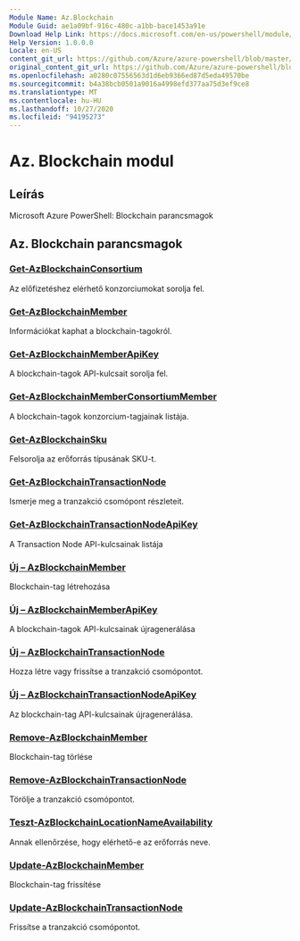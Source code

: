 ```yaml
---
Module Name: Az.Blockchain
Module Guid: ae1a09bf-916c-480c-a1bb-bace1453a91e
Download Help Link: https://docs.microsoft.com/en-us/powershell/module/az.blockchain
Help Version: 1.0.0.0
Locale: en-US
content_git_url: https://github.com/Azure/azure-powershell/blob/master/src/Blockchain/help/Az.Blockchain.md
original_content_git_url: https://github.com/Azure/azure-powershell/blob/master/src/Blockchain/help/Az.Blockchain.md
ms.openlocfilehash: a0280c07556563d1d6eb9366ed87d5eda49570be
ms.sourcegitcommit: b4a38bcb0501a9016a4998efd377aa75d3ef9ce8
ms.translationtype: MT
ms.contentlocale: hu-HU
ms.lasthandoff: 10/27/2020
ms.locfileid: "94195273"
---
```

# Az. Blockchain modul
## Leírás
Microsoft Azure PowerShell: Blockchain parancsmagok

## Az. Blockchain parancsmagok
### [Get-AzBlockchainConsortium](Get-AzBlockchainConsortium.md)
Az előfizetéshez elérhető konzorciumokat sorolja fel.

### [Get-AzBlockchainMember](Get-AzBlockchainMember.md)
Információkat kaphat a blockchain-tagokról.

### [Get-AzBlockchainMemberApiKey](Get-AzBlockchainMemberApiKey.md)
A blockchain-tagok API-kulcsait sorolja fel.

### [Get-AzBlockchainMemberConsortiumMember](Get-AzBlockchainMemberConsortiumMember.md)
A blockchain-tagok konzorcium-tagjainak listája.

### [Get-AzBlockchainSku](Get-AzBlockchainSku.md)
Felsorolja az erőforrás típusának SKU-t.

### [Get-AzBlockchainTransactionNode](Get-AzBlockchainTransactionNode.md)
Ismerje meg a tranzakció csomópont részleteit.

### [Get-AzBlockchainTransactionNodeApiKey](Get-AzBlockchainTransactionNodeApiKey.md)
A Transaction Node API-kulcsainak listája

### [Új – AzBlockchainMember](New-AzBlockchainMember.md)
Blockchain-tag létrehozása

### [Új – AzBlockchainMemberApiKey](New-AzBlockchainMemberApiKey.md)
A blockchain-tagok API-kulcsainak újragenerálása

### [Új – AzBlockchainTransactionNode](New-AzBlockchainTransactionNode.md)
Hozza létre vagy frissítse a tranzakció csomópontot.

### [Új – AzBlockchainTransactionNodeApiKey](New-AzBlockchainTransactionNodeApiKey.md)
Az blockchain-tag API-kulcsainak újragenerálása.

### [Remove-AzBlockchainMember](Remove-AzBlockchainMember.md)
Blockchain-tag törlése

### [Remove-AzBlockchainTransactionNode](Remove-AzBlockchainTransactionNode.md)
Törölje a tranzakció csomópontot.

### [Teszt-AzBlockchainLocationNameAvailability](Test-AzBlockchainLocationNameAvailability.md)
Annak ellenőrzése, hogy elérhető-e az erőforrás neve.

### [Update-AzBlockchainMember](Update-AzBlockchainMember.md)
Blockchain-tag frissítése

### [Update-AzBlockchainTransactionNode](Update-AzBlockchainTransactionNode.md)
Frissítse a tranzakció csomópontot.

